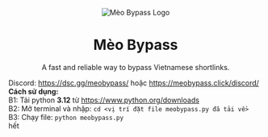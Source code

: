 <p align="center">
  <img src="https://github.com/longndev/Meo-Bypass/blob/main/meobypass.avif?raw=true" alt="Mèo Bypass Logo"/>
  <h1 align="center">Mèo Bypass</h1>
  <p align="center">A fast and reliable way to bypass Vietnamese shortlinks.</p>
</p>

Discord: https://dsc.gg/meobypass/ hoặc https://meobypass.click/discord/  
**Cách sử dụng:**  
B1: Tải python **3.12** từ https://www.python.org/downloads  
B2: Mở terminal và nhập: `cd <vị trí đặt file meobypass.py đã tải về>`  
B3: Chạy file: `python meobypass.py`  
hết  
